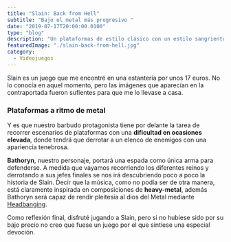```yaml
---
title: "Slain: Back from Hell"
subtitle: "Bajo el metal más progresivo "
date: "2019-07-17T20:00:00.0100"
type: "blog"
description: "Un plataformas de estilo clásico con un estilo sangriento"
featuredImage: "./slain-back-from-hell.jpg"
category:
  - Videojuegos
---
```


Slain es un juego que me encontré en una estantería por unos 17 euros. No lo conocía en aquel momento, pero las imágenes que aparecían en la contraportada fueron sufientes para que me lo llevase a casa.

### Plataformas a ritmo de metal

Y es que nuestro barbudo protagonista tiene por delante la tarea de recorrer escenarios de plataformas con una **dificultad en ocasiones elevada**, donde tendrá que derrotar a un elenco de enemigos con una apariencia tenebrosa.

**Bathoryn**, nuestro personaje, portará una espada como única arma para defenderse. A medida que vayamos recorriendo los diferentes reinos y derrotando a sus jefes finales se nos irá descubriendo poco a poco la historia de Slain. Decir que la música, como no podía ser de otra manera, está claramente inspirada en composiciones de **heavy-metal**, además Bathoryn será capaz de rendir pleitesía al dios del Metal mediante [Headbanging](https://es.wikipedia.org/wiki/Headbanging).

Como reflexión final, disfruté jugando a Slain, pero si no hubiese sido por su bajo precio no creo que fuese un juego por el que sintiese una especial devoción.

